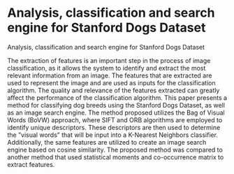 # Analysis, classification and search engine for Stanford Dogs Dataset

Analysis, classification and search engine for Stanford Dogs Dataset

The extraction of features is an important step in
the process of image classification, as it allows the system to
identify and extract the most relevant information from an
image. The features that are extracted are used to represent
the image and are used as inputs for the classification algorithm.
The quality and relevance of the features extracted can greatly
affect the performance of the classification algorithm. This paper
presents a method for classifying dog breeds using the Stanford
Dogs Dataset, as well as an image search engine. The method
proposed utilizes the Bag of Visual Words (BoVW) approach,
where SIFT and ORB algorithms are employed to identify unique
descriptors. These descriptors are then used to determine the
”visual words” that will be input into a K-Nearest Neighbors
classifier. Additionally, the same features are utilized to create
an image search engine based on cosine similarity. The proposed
method was compared to another method that used statistical
moments and co-occurrence matrix to extract features.

